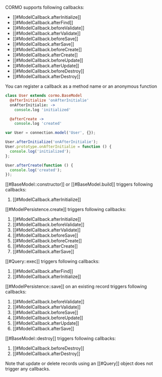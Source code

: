CORMO supports following callbacks:

* [[#ModelCallback.afterInitialize]]
* [[#ModelCallback.afterFind]]
* [[#ModelCallback.beforeValidate]]
* [[#ModelCallback.afterValidate]]
* [[#ModelCallback.beforeSave]]
* [[#ModelCallback.afterSave]]
* [[#ModelCallback.beforeCreate]]
* [[#ModelCallback.afterCreate]]
* [[#ModelCallback.beforeUpdate]]
* [[#ModelCallback.afterUpdate]]
* [[#ModelCallback.beforeDestroy]]
* [[#ModelCallback.afterDestroy]]

You can register a callback as a method name or an anonymous function

```coffeescript
class User extends cormo.BaseModel
  @afterInitialize 'onAfterInitialie'
  onAfterInitialie: ->
    console.log 'initialized'

  @afterCreate ->
    console.log 'created'
```
```javascript
var User = connection.model('User', {});

User.afterInitialize('onAfterInitialie');
User.prototype.onAfterInitialie = function () {
  console.log('initialized');
};

User.afterCreate(function () {
  console.log('created');
});
```

[[#BaseModel::constructor]] or [[#BaseModel.build]] triggers following callbacks:

1. [[#ModelCallback.afterInitialize]]

[[#ModelPersistence.create]] triggers following callbacks:

1. [[#ModelCallback.afterInitialize]]
2. [[#ModelCallback.beforeValidate]]
3. [[#ModelCallback.afterValidate]]
4. [[#ModelCallback.beforeSave]]
5. [[#ModelCallback.beforeCreate]]
6. [[#ModelCallback.afterCreate]]
7. [[#ModelCallback.afterSave]]

[[#Query::exec]] triggers following callbacks:

1. [[#ModelCallback.afterFind]]
2. [[#ModelCallback.afterInitialize]]

[[#ModelPersistence::save]] on an existing record triggers following callbacks:

1. [[#ModelCallback.beforeValidate]]
2. [[#ModelCallback.afterValidate]]
3. [[#ModelCallback.beforeSave]]
4. [[#ModelCallback.beforeUpdate]]
5. [[#ModelCallback.afterUpdate]]
6. [[#ModelCallback.afterSave]]

[[#BaseModel::destroy]] triggers following callbacks:

1. [[#ModelCallback.beforeDestroy]]
2. [[#ModelCallback.afterDestroy]]

Note that update or delete records using an [[#Query]] object does not trigger any callbacks.
